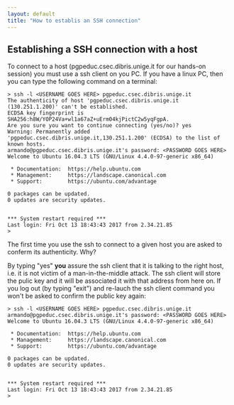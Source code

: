 ```yaml
--- 
layout: default
title: "How to establis an SSH connection"
---
```


## Establishing a SSH connection with a host

To connect to a host (pgpeduc.csec.dibris.unige.it for our hands-on session) you must use a ssh client on you PC.  If you have a linux PC, then you can type the following command on a terminal:

```
> ssh -l <USERNAME GOES HERE> pgpeduc.csec.dibris.unige.it
The authenticity of host 'pgpeduc.csec.dibris.unige.it (130.251.1.200)' can't be established.
ECDSA key fingerprint is SHA256:h8W/YOP24Va+wl1a67aZ+uErm04kjPictC2w5yqFgpA.
Are you sure you want to continue connecting (yes/no)? yes
Warning: Permanently added 'pgpeduc.csec.dibris.unige.it,130.251.1.200' (ECDSA) to the list of known hosts.
armando@pgpeduc.csec.dibris.unige.it's password: <PASSWORD GOES HERE>
Welcome to Ubuntu 16.04.3 LTS (GNU/Linux 4.4.0-97-generic x86_64)

 * Documentation:  https://help.ubuntu.com
 * Management:     https://landscape.canonical.com
 * Support:        https://ubuntu.com/advantage

0 packages can be updated.
0 updates are security updates.


*** System restart required ***
Last login: Fri Oct 13 18:43:43 2017 from 2.34.21.85
>
```

The first time you use the ssh to connect to a given host you are asked to conferm its authenticity.  Why?

By typing "yes" **you** assure the ssh client that it is talking to the right host, i.e. it is not victim of a man-in-the-middle attack.  The ssh client will store the pulic key and it will be associated it with that address from here on.
If you log out (by typing "exit") and re-lauch the ssh client command you won't be asked to confirm the public key again:
```
> ssh -l <USERNAME GOES HERE> pgpeduc.csec.dibris.unige.it
armando@pgpeduc.csec.dibris.unige.it's password: <PASSWORD GOES HERE>
Welcome to Ubuntu 16.04.3 LTS (GNU/Linux 4.4.0-97-generic x86_64)

 * Documentation:  https://help.ubuntu.com
 * Management:     https://landscape.canonical.com
 * Support:        https://ubuntu.com/advantage

0 packages can be updated.
0 updates are security updates.


*** System restart required ***
Last login: Fri Oct 13 18:43:43 2017 from 2.34.21.85
>
```

